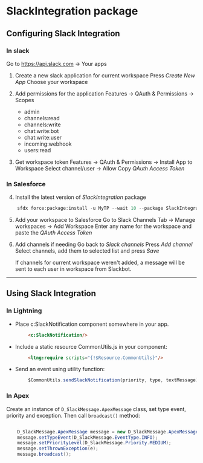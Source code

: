# SlackIntegration package
## Configuring Slack Integration

### In slack

Go to https://api.slack.com -> Your apps

1. Create a new slack application for current workspace
	Press *Create New App*
	Choose your workspace
	
2. Add permissions for the application
	Features -> QAuth & Permissions -> Scopes
	- admin
	- channels:read
	- channels:write
	- chat:write:bot
	- chat:write:user
	- incoming:webhook
	- users:read
		
3. Get workspace token
	Features -> QAuth & Permissions  -> Install App to Workspace
	Select channel/user -> Allow
	Copy *QAuth Access Token*

### In Salesforce

4. Install the latest version of *SlackIntegration* package
	
```powershell
	sfdx force:package:install -u MyTP --wait 10 --package SlackIntegration@0.4.0-1 -k test1234 --noprompt
```
	
	
5. Add your workspace to Salesforce
	Go to Slack Channels Tab -> Manage workspaces -> Add Workspace
	Enter any name for the workspace and paste the *QAuth Access Token*

6. Add channels if needing
	Go back to *Slack channels*
	Press *Add channel*
	Select channels, add them to selected list and press *Save*

	If channels for current workspace weren't added, a message will be sent to each user in workspace from Slackbot.

------------

## Using Slack Integration

### In Lightning

- Place c:SlackNotification component somewhere in your app.

```html
		<c:SlackNotification/>
```

- Include a static resource CommonUtils.js in your component:

```html
		<ltng:require scripts="{!$Resource.CommonUtils}"/>
```

- Send an event using utility function:

```javascript
		$CommonUtils.sendSlackNotification(priority, type, textMessage);
```


### In Apex

Create an instance of `D_SlackMessage.ApexMessage` class, set type event, priority and exception. Then call `broadcast()` method:

```java

	D_SlackMessage.ApexMessage message = new D_SlackMessage.ApexMessage();
	message.setTypeEvent(D_SlackMessage.EventType.INFO);
	message.setPriorityLevel(D_SlackMessage.Priority.MEDIUM);
	message.setThrownException(e);
	message.broadcast();
```
